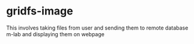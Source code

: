 # gridfs-image
This involves taking files from user and sending them to remote database m-lab and displaying them on webpage
